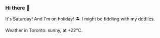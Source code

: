### Hi there :wave:

It's Saturday! And I'm on holiday! :desert_island: I might be fiddling with my [dotfiles](https://github.com/bewuethr/dotfiles).

Weather in Toronto: sunny, at +22°C.
